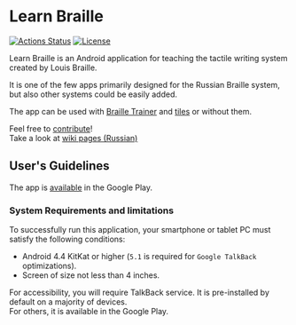 # Learn Braille

[![Actions Status](https://github.com/braille-systems/learn-braille/workflows/Android%20CI/badge.svg)](https://github.com/braille-systems/learn-braille/actions)
[![License](https://img.shields.io/badge/License-Apache%202.0-blue.svg)](https://opensource.org/licenses/Apache-2.0)

Learn Braille is an Android application for teaching the tactile writing system created
by Louis Braille.

It is one of the few apps primarily designed for the Russian Braille system, 
but also other systems could be easily added.

The app can be used with 
[Braille Trainer](https://github.com/braille-systems/braille-trainer)
and [tiles](https://github.com/braille-systems/braille-tiles)
or without them.

Feel free to [contribute](https://github.com/braille-systems/learn-braille/blob/master/CONTRIBUTING.md)! <br>
Take a look at [wiki pages (Russian)](https://github.com/braille-systems/learn-braille/wiki) <br>


## User's Guidelines

The app is [available](https://play.google.com/store/apps/details?id=com.github.braillesystems.learnbraille&hl=ru) in the Google Play.

### System Requirements and limitations

To successfully run this application, your smartphone or tablet PC must satisfy the following conditions:
- Android 4.4 KitKat or higher (`5.1` is required for `Google TalkBack` optimizations).
- Screen of size not less than 4 inches.

For accessibility, you will require TalkBack service.
It is pre-installed by default on a majority of devices. <br>
For others, it is available in the Google Play.
